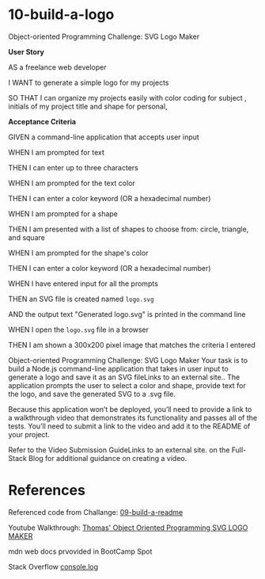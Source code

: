 # 10-build-a-logo
Object-oriented Programming Challenge: SVG Logo Maker

**User Story**

AS a freelance web developer

I WANT to generate a simple logo for my projects

SO THAT I can organize my projects easily with color coding for subject , initials of my project title and shape for personal, 

**Acceptance Criteria**

GIVEN a command-line application that accepts user input

WHEN I am prompted for text

THEN I can enter up to three characters

WHEN I am prompted for the text color

THEN I can enter a color keyword (OR a hexadecimal number)

WHEN I am prompted for a shape

THEN I am presented with a list of shapes to choose from: circle, triangle, 
and square

WHEN I am prompted for the shape's color

THEN I can enter a color keyword (OR a hexadecimal number)

WHEN I have entered input for all the prompts

THEN an SVG file is created named `logo.svg`

AND the output text "Generated logo.svg" is printed in the command line

WHEN I open the `logo.svg` file in a browser

THEN I am shown a 300x200 pixel image that matches the criteria I entered

Object-oriented Programming Challenge: SVG Logo Maker
Your task is to build a Node.js command-line application that takes in user input to generate a logo and save it as an SVG fileLinks to an external site.. The application prompts the user to select a color and shape, provide text for the logo, and save the generated SVG to a .svg file.

Because this application won’t be deployed, you’ll need to provide a link to a walkthrough video that demonstrates its functionality and passes all of the tests. You’ll need to submit a link to the video and add it to the README of your project.

Refer to the Video Submission GuideLinks to an external site. on the Full-Stack Blog for additional guidance on creating a video.

# References

Referenced code from Challange: [09-build-a-readme](https://github.com/SamGreenwood84/09-build-a-readme.git) 

Youtube Walkthrough: [Thomas' Object Oriented Programming SVG LOGO MAKER](https://www.youtube.com/watch?v=GJYMcLus3v0)

mdn web docs prvovided in BootCamp Spot

Stack Overflow [console.log](https://stackoverflow.com/questions/49660349/how-to-create-line-breaks-in-console-log-in-node-js) 




